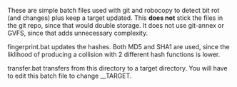
These are simple batch files used with git and robocopy
to detect bit rot (and changes) plus keep a target updated.  This __does not__
stick the files in the git repo, since that would double storage.  It does
not use git-annex or GVFS, since that adds unnecessary complexity.

fingerprint.bat updates the hashes.  Both MD5 and SHA1 are used, since the
liklihood of producing a collision with 2 different hash functions is lower.

transfer.bat transfers from this directory to a target directory.  You will
have to edit this batch file to change \_\_TARGET.
